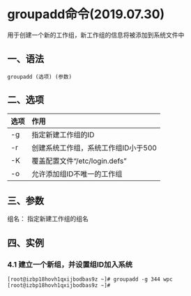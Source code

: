 # groupadd命令(2019.07.30)

用于创建一个新的工作组，新工作组的信息将被添加到系统文件中

## 一、语法

`groupadd (选项) (参数)`

## 二、选项

| 选项 | 作用 |
| :--- | :--- |
| -g | 指定新建工作组的ID |
| -r | 创建系统工作组，系统工作组ID小于500 |
| -K | 覆盖配置文件“/etc/login.defs” |
| -o | 允许添加组ID不唯一的工作组 |


## 三、参数

组名： 指定新建工作组的组名

## 四、实例

### 4.1 建立一个新组，并设置组ID加入系统

```
[root@izbp18hovh1qxijbodbas9z ~]# groupadd -g 344 wpc
[root@izbp18hovh1qxijbodbas9z ~]# 
```